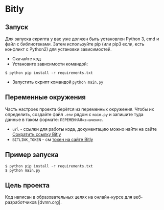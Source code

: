 # Bitly

## Запуск

Для запуска скрипта у вас уже должен быть установлен Python 3, cmd и файл с библиотеками.
Затем используйте pip (или pip3 если, есть конфликт с Python2) для установки зависимостей.

- Скачайте код
- Установите зависимости командой:
```console 
$ python pip install -r requirements.txt
```
- Запустить скрипт командой `python main.py`


## Переменные окружения

Часть настроек проекта берётся из переменных окружения. Чтобы их определить, создайте файл `.env` рядом с `main.py` и запишите туда данные в таком формате: `ПЕРЕМЕННАЯ=значение`.
- `url` - ссылки для работы кода, документацию можно найти на сайте [Сократить ссылку Bitly ](https://gist.github.com/dvmn-tasks/58f5fdf7b8eb61ea4ed1b528b74d1ab5)
- `BITLINK_TOKEN` - см [токен на сайте Bitly](https://app.bitly.com/)

## Пример запуска

```console 
$ python pip install -r requirements.txt
$ python main.py
```

## Цель проекта
Код написан в образовательных целях на онлайн-курсе для веб-разработчиков [dvmn.org].